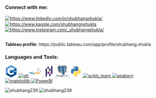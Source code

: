 <!-- ## 👋 Hey, I'm Shubhang !!!
[![Hello programmer Welcome to my profile](https://img.shields.io/badge/Well_Well_!!_we_meet_again-brightgreen.svg?style=flat&logo=github)](https://github.com/shubhang239) [![Years Badge](https://badges.pufler.dev/years/shubhang239)](https://badges.pufler.dev/years/shubhang239)[![Repos Badge](https://badges.pufler.dev/repos/shubhang239)](https://badges.pufler.dev/repos/shubhang239)[![Connect on LinkedIn](https://img.shields.io/badge/--linkedin?label=LinkedIn&logo=LinkedIn&style=social)](https://www.linkedin.com/in/shubhangshukla/) 
<img height="20" src="https://img.shields.io/badge/Language_Used-Python_SQL_HTML_CSS-red.svg?&style=flat&logo=KushalDas&logoColor=blue" />

I am pursuing my Bachelors in Technology from Delhi Technological University (formerly Delhi College of Engineering)
- 🌱 My major is **Mechanical Engineering** while my minor is in **Data Analytics**.

- 🤝 I am looking to collaborate on **Industry Oriented Projects**

- :telescope: My current interest pursuits **Data Science, Machine Learning and Management Consulting**

- ⚡ Fun fact: I am a Taekwondo Black Belt -->
<h3 align="left">Connect with me:</h3>
<a href="https://linkedin.com/in/https://www.linkedin.com/in/shubhangshukla/" target="blank"><img align="center" src="https://raw.githubusercontent.com/rahuldkjain/github-profile-readme-generator/master/src/images/icons/Social/linked-in-alt.svg" alt="https://www.linkedin.com/in/shubhangshukla/" height="30" width="40" /></a>
<a href="https://kaggle.com/https://www.kaggle.com/shubhangnshukla" target="blank"><img align="center" src="https://raw.githubusercontent.com/rahuldkjain/github-profile-readme-generator/master/src/images/icons/Social/kaggle.svg" alt="https://www.kaggle.com/shubhangnshukla" height="30" width="40" /></a>
<a href="https://instagram.com/https://www.instagram.com/_shubhangshukla/" target="blank"><img align="center" src="https://raw.githubusercontent.com/rahuldkjain/github-profile-readme-generator/master/src/images/icons/Social/instagram.svg" alt="https://www.instagram.com/_shubhangshukla/" height="30" width="40" /></a>
</p>
<br>
<b>Tableau profile:</b> 
 https://public.tableau.com/app/profile/shubhang.shukla
<br>
<h3 align="left">Languages and Tools:</h3>
<p align="left"> <a href="https://www.w3schools.com/cpp/" target="_blank" rel="noreferrer"> <img src="https://raw.githubusercontent.com/devicons/devicon/master/icons/cplusplus/cplusplus-original.svg" alt="cplusplus" width="40" height="40"/> </a> <a href="https://git-scm.com/" target="_blank" rel="noreferrer"> <img src="https://www.vectorlogo.zone/logos/git-scm/git-scm-icon.svg" alt="git" width="40" height="40"/> </a><a href="https://www.mysql.com/" target="_blank" rel="noreferrer"> <img src="https://raw.githubusercontent.com/devicons/devicon/master/icons/mysql/mysql-original-wordmark.svg" alt="mysql" width="40" height="40"/> </a><a href="https://pandas.pydata.org/" target="_blank" rel="noreferrer"> <img src="https://raw.githubusercontent.com/devicons/devicon/2ae2a900d2f041da66e950e4d48052658d850630/icons/pandas/pandas-original.svg" alt="pandas" width="40" height="40"/> </a> <a href="https://www.postgresql.org" target="_blank" rel="noreferrer"> <img src="https://raw.githubusercontent.com/devicons/devicon/master/icons/postgresql/postgresql-original-wordmark.svg" alt="postgresql" width="40" height="40"/> </a> <a href="https://www.python.org" target="_blank" rel="noreferrer"> <img src="https://raw.githubusercontent.com/devicons/devicon/master/icons/python/python-original.svg" alt="python" width="40" height="40"/> </a><a href="https://scikit-learn.org/" target="_blank" rel="noreferrer"> <img src="https://upload.wikimedia.org/wikipedia/commons/0/05/Scikit_learn_logo_small.svg" alt="scikit_learn" width="40" height="40"/> </a> <a href="https://seaborn.pydata.org/" target="_blank" rel="noreferrer"> <img src="https://seaborn.pydata.org/_images/logo-mark-lightbg.svg" alt="seaborn" width="40" height="40"/> </a> <a href="https://www.matplotlib.org" target="_blank" rel="noreferrer"> <img src="https://upload.wikimedia.org/wikipedia/en/thumb/5/56/Matplotlib_logo.svg/640px-Matplotlib_logo.svg.png" alt="matplotlib" width="100" height="40"/> </a> <a href="https://www.tensorflow.org" target="_blank" rel="noreferrer"> <img src="https://www.vectorlogo.zone/logos/microsoft_powerbi/microsoft_powerbi-ar21.svg" alt="PowerBI" width="60" height="40"/></a></p>

<p><img align="left" src="https://github-readme-stats.vercel.app/api/top-langs?username=shubhang239&show_icons=true&locale=en&layout=compact" alt="shubhang239" /></p>

<p>&nbsp;<img align="ri" src="https://github-readme-stats.vercel.app/api?username=shubhang239&show_icons=true&locale=en" alt="shubhang239" /></p>


<!---
shubhang239/shubhang239 is a ✨ special ✨ repository because its `README.md` (this file) appears on your GitHub profile.
You can click the Preview link to take a look at your changes.
--->
